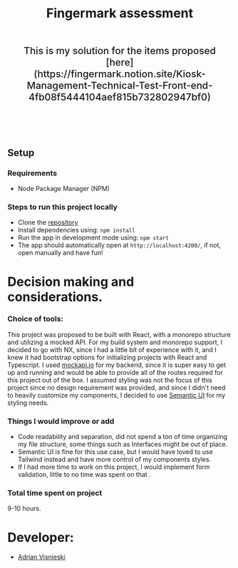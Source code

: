 <div align=center>
    <h1 align=center>
        <br>
        Fingermark assessment 
        <br>
    </h1>
    <p style="font-size: 1.35rem; font-weight: 500; padding: 2rem; text-align: center"> This is my solution for the items proposed [here](https://fingermark.notion.site/Kiosk-Management-Technical-Test-Front-end-4fb08f5444104aef815b732802947bf0)  </p>
    <br>
</div>

## Setup

### Requirements

- Node Package Manager (NPM)

### Steps to run this project locally

- Clone the [repository]('https://github.com/adriansdk/simpleshow.git')
- Install dependencies using: `npm install`
- Run the app in development mode using: `npm start`
- The app should automatically open at `http://localhost:4200/`, if not, open manually and have fun!

# Decision making and considerations.

### Choice of tools:

This project was proposed to be built with React, with a monorepo structure and utilizing a mocked API. For my build system and monorepo support, I decided to go with NX, since I had a little bit of experience with it, and I knew it had bootstrap options for initializing projects with React and Typescript. I used [mockapi.io](mockapi.io) for my backend, since it is super easy to get up and running and would be able to provide all of the routes required for this project out of the box. I assumed styling was not the focus of this project since no design requirement was provided, and since I didn't need to heavily customize my components, I decided to use [Semantic UI](https://react.semantic-ui.com/) for my styling needs. <br>

### Things I would improve or add

- Code readability and separation, did not spend a ton of time organizing my file structure, some things such as Interfaces might be out of place.  
- Semantic UI is fine for this use case, but I would have loved to use Tailwind instead and have more control of my components styles.
- If I had more time to work on this project, I would implement form validation, little to no time was spent on that . 

### Total time spent on project

9-10 hours.

# Developer:

- [Adrian Visnieski](https://github.com/adriansdk)
